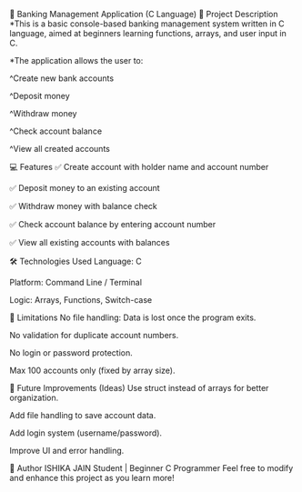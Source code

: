 🏦 Banking Management Application (C Language)
📌 Project Description
*This is a basic console-based banking management system written in C language, aimed at beginners learning functions, arrays, and user input in C.

*The application allows the user to:

^Create new bank accounts

^Deposit money

^Withdraw money

^Check account balance

^View all created accounts

💻 Features
✅ Create account with holder name and account number

✅ Deposit money to an existing account

✅ Withdraw money with balance check

✅ Check account balance by entering account number

✅ View all existing accounts with balances

🛠️ Technologies Used
Language: C

Platform: Command Line / Terminal

Logic: Arrays, Functions, Switch-case


📌 Limitations
No file handling: Data is lost once the program exits.

No validation for duplicate account numbers.

No login or password protection.

Max 100 accounts only (fixed by array size).

🚀 Future Improvements (Ideas)
Use struct instead of arrays for better organization.

Add file handling to save account data.

Add login system (username/password).

Improve UI and error handling.

👤 Author
ISHIKA JAIN
Student | Beginner C Programmer
Feel free to modify and enhance this project as you learn more!
